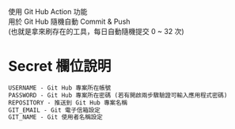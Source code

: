 使用 Git Hub Action 功能  
用於 Git Hub 隨機自動 Commit & Push  
(也就是拿來刷存在的工具，每日自動隨機提交 0 ~ 32 次)

# Secret 欄位說明
```txt
USERNAME - Git Hub 專案所在帳號
PASSWORD - Git Hub 專案所在密碼 (若有開啟兩步驟驗證可輸入應用程式密碼)
REPOSITORY - 推送到 Git Hub 專案名稱
GIT_EMAIL - Git 電子信箱設定
GIT_NAME - Git 使用者名稱設定
```